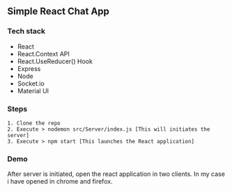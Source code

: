 ## Simple React Chat App


### Tech stack
* React
* React.Context API
* React.UseReducer() Hook
* Express
* Node
* Socket.io
* Material UI

### Steps
```
1. Clone the repo
2. Execute > nodemon src/Server/index.js [This will initiates the server]
3. Execute > npm start [This launches the React application]
```
### Demo
After server is initiated, open the react application in two clients. In my case i have opened in chrome and firefox.
